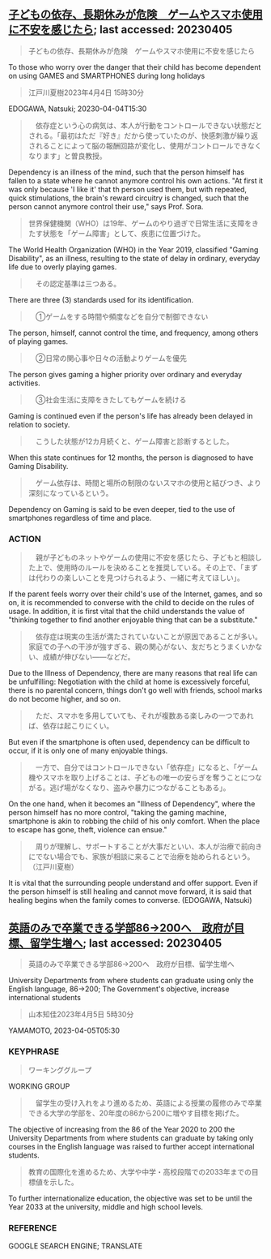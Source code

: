 ## [子どもの依存、長期休みが危険　ゲームやスマホ使用に不安を感じたら](https://www.asahi.com/articles/ASR444RS7R3QUTIL01T.html?iref=comtop_Tech_science_04); last accessed: 20230405

> 子どもの依存、長期休みが危険　ゲームやスマホ使用に不安を感じたら

To those who worry over the danger that their child has become dependent on using GAMES and SMARTPHONES during long holidays

> 江戸川夏樹2023年4月4日 15時30分

EDOGAWA, Natsuki; 20230-04-04T15:30

>　依存症という心の病気は、本人が行動をコントロールできない状態だとされる。「最初はただ『好き』だから使っていたのが、快感刺激が繰り返されることによって脳の報酬回路が変化し、使用がコントロールできなくなります」と曽良教授。

Dependency is an illness of the mind, such that the person himself has fallen to a state where he cannot anymore control his own actions. "At first it was only because 'I like it' that th person used them, but with repeated, quick stimulations, the brain's reward circuitry is changed, such that the person cannot anymore control their use," says Prof. Sora.

> 世界保健機関（WHO）は19年、ゲームのやり過ぎで日常生活に支障をきたす状態を「ゲーム障害」として、疾患に位置づけた。

The World Health Organization (WHO) in the Year 2019, classified "Gaming Disability", as an illness, resulting to the state of delay in ordinary, everyday life due to overly playing games.

>　その認定基準は三つある。

There are three (3) standards used for its identification.

>　①ゲームをする時間や頻度などを自分で制御できない

The person, himself, cannot control the time, and frequency, among others of playing games.

>　②日常の関心事や日々の活動よりゲームを優先

The person gives gaming a higher priority over ordinary and everyday activities.

>　③社会生活に支障をきたしてもゲームを続ける

Gaming is continued even if the person's life has already been delayed in relation to society.

>　こうした状態が12カ月続くと、ゲーム障害と診断するとした。

When this state continues for 12 months, the person is diagnosed  to have Gaming Disability.

>　ゲーム依存は、時間と場所の制限のないスマホの使用と結びつき、より深刻になっているという。

Dependency on Gaming is said to be even deeper, tied to the use of smartphones regardless of time and place.

### ACTION

>　親が子どものネットやゲームの使用に不安を感じたら、子どもと相談した上で、使用時のルールを決めることを推奨している。その上で、「まずは代わりの楽しいことを見つけられるよう、一緒に考えてほしい」。

If the parent feels worry over their child's use of the Internet, games, and so on, it is recommended to converse with the child to decide on the rules of usage. In addition, it is first vital that the child understands the value of "thinking together to find another enjoyable thing that can be a substitute."

>　依存症は現実の生活が満たされていないことが原因であることが多い。家庭での子への干渉が強すぎる、親の関心がない、友だちとうまくいかない、成績が伸びない――などだ。

Due to the Illness of Dependency, there are many reasons that real life can be unfulfilling: Negotiation with the child at home is excessively forceful, there is no parental concern, things don't go well with friends, school marks do not become higher, and so on.

>　ただ、スマホを多用していても、それが複数ある楽しみの一つであれば、依存は起こりにくい。

But even if the smartphone is often used, dependency can be difficult to occur, if it is only one of many enjoyable things.

>　一方で、自分ではコントロールできない「依存症」になると、「ゲーム機やスマホを取り上げることは、子どもの唯一の安らぎを奪うことにつながる。逃げ場がなくなり、盗みや暴力につながることもある」。

On the one hand, when it becomes an "Illness of Dependency", where the person himself has no more control, "taking the gaming machine, smartphone is akin to robbing the child of his only comfort. When the place to escape has gone, theft, violence can ensue." 

>　周りが理解し、サポートすることが大事だといい、本人が治療で前向きにでない場合でも、家族が相談に来ることで治療を始められるという。（江戸川夏樹）

It is vital that the surrounding people understand and offer support. Even if the person himself is still healing and cannot move forward, it is said that healing begins when the family comes to converse. (EDOGAWA, Natsuki)

## [英語のみで卒業できる学部86→200へ　政府が目標、留学生増へ](https://www.asahi.com/articles/ASR446QSDR44UTIL02D.html?iref=comtop_Topnews2_04); last accessed: 20230405

> 英語のみで卒業できる学部86→200へ　政府が目標、留学生増へ

University Departments from where students can graduate using only the English language, 86→200; The Government's objective, increase international students

> 山本知佳2023年4月5日 5時30分

YAMAMOTO, 2023-04-05T05:30

### KEYPHRASE

> ワーキンググループ

WORKING GROUP

>　留学生の受け入れをより進めるため、英語による授業の履修のみで卒業できる大学の学部を、20年度の86から200に増やす目標を掲げた。

The objective of increasing from the 86 of the Year 2020 to 200 the University Departments from where students can graduate by taking only courses in the English language was raised to further accept international students.

> 教育の国際化を進めるため、大学や中学・高校段階での2033年までの目標値を示した。

To further internationalize education, the objective was set to be until the Year 2033 at the university, middle and high school levels.

### REFERENCE

GOOGLE SEARCH ENGINE; TRANSLATE
